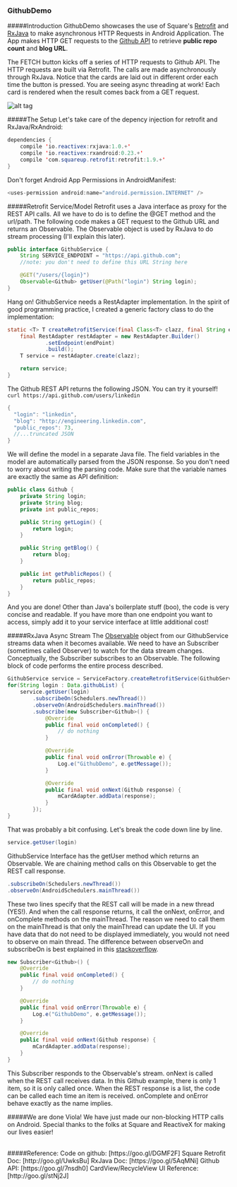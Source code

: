 ### GithubDemo

#####Introduction
GithubDemo showcases the use of Square's [Retrofit](http://square.github.io/retrofit/) and [RxJava](https://github.com/ReactiveX/RxJava/wiki) to make asynchronous HTTP Requests in Android Application. The App makes HTTP GET requests to the [Github API](https://developer.github.com/guides/getting-started/#overview) to retrieve **public repo count** and **blog URL**.

The FETCH button kicks off a series of HTTP requests to Github API. The HTTP requests are built via Retrofit. The calls are made asynchronously through RxJava. Notice that the cards are laid out in different order each time the button is pressed. You are seeing async threading at work! Each card is rendered when the result comes back from a GET request.

![alt tag](http://randomdotnext.com/content/images/2015/05/demo-github-android.gif)



#####The Setup
Let's take care of the depency injection for retrofit and RxJava/RxAndroid:
```java
dependencies {
    compile 'io.reactivex:rxjava:1.0.+'
    compile 'io.reactivex:rxandroid:0.23.+'
    compile 'com.squareup.retrofit:retrofit:1.9.+'
}
```

Don't forget Android App Permissions in AndroidManifest:
```java
<uses-permission android:name="android.permission.INTERNET" />
```

#####Retrofit Service/Model
Retrofit uses a Java interface as proxy for the REST API calls. All we have to do is to define the @GET method and the url/path. The following code makes a GET request to the Github URL and returns an Observable. The Observable object is used by RxJava to do stream processing (I'll explain this later).
```java
public interface GithubService {
    String SERVICE_ENDPOINT = "https://api.github.com";
    //note: you don't need to define this URL String here

    @GET("/users/{login}")
    Observable<Github> getUser(@Path("login") String login);
}
```

Hang on! GithubService needs a RestAdapter implementation. In the spirit of good programming practice, I created a generic factory class to do the implementation:
```java
static <T> T createRetrofitService(final Class<T> clazz, final String endPoint) {
    final RestAdapter restAdapter = new RestAdapter.Builder()
            .setEndpoint(endPoint)
            .build();
    T service = restAdapter.create(clazz);

    return service;
}
```

The Github REST API returns the following JSON. You can try it yourself!
`curl https://api.github.com/users/linkedin`
```java
{
  "login": "linkedin",
  "blog": "http://engineering.linkedin.com",
  "public_repos": 73,
  //...truncated JSON
}
```
We will define the model in a separate Java file. The field variables in the model are automatically parsed from the JSON response. So you don't need to worry about writing the parsing code. Make sure that the variable names are exactly the same as API definition: 
```java
public class Github {
    private String login;
    private String blog;
    private int public_repos;

    public String getLogin() {
        return login;
    }

    public String getBlog() {
        return blog;
    }

    public int getPublicRepos() {
        return public_repos;
    }
}
```
And you are done! Other than Java's boilerplate stuff (boo), the code is very concise and readable. If you have more than one endpoint you want to access, simply add it to your service interface at little additional cost!



#####RxJava Async Stream
The [Observable](http://reactivex.io/documentation/observable.html) object from our GithubService streams data when it becomes available. We need to have an Subscriber (sometimes called Observer) to watch for the data stream changes. Conceptually, the Subscriber subscribes to an Observable. The following block of code performs the entire process described.

```java
GithubService service = ServiceFactory.createRetrofitService(GithubService.class, GithubService.SERVICE_ENDPOINT);
for(String login : Data.githubList) {
    service.getUser(login)
        .subscribeOn(Schedulers.newThread())
        .observeOn(AndroidSchedulers.mainThread())
        .subscribe(new Subscriber<Github>() {
            @Override
            public final void onCompleted() {
                // do nothing
            }

            @Override
            public final void onError(Throwable e) {
                Log.e("GithubDemo", e.getMessage());
            }

            @Override
            public final void onNext(Github response) {
                mCardAdapter.addData(response);
            }
        });
}
```
That was probably a bit confusing. Let's break the code down line by line.
```java
service.getUser(login)
```
GithubService Interface has the getUser method which returns an Observable. We are chaining method calls on this Observable to get the REST call response.
```java
.subscribeOn(Schedulers.newThread())
.observeOn(AndroidSchedulers.mainThread())
```
These two lines specify that the REST call will be made in a new thread (YES!). And when the call response returns, it call the onNext, onError, and onComplete methods on the mainThread. The reason we need to call them on the mainThread is that only the mainThread can update the UI. If you have data that do not need to be displayed immediately, you would not need to observe on main thread. The difference between observeOn and subscribeOn is best explained in this [stackoverflow](http://stackoverflow.com/questions/20451939/observeon-and-subscribeon-where-the-work-is-being-done).

```java
new Subscriber<Github>() {
    @Override
    public final void onCompleted() {
        // do nothing
    }

    @Override
    public final void onError(Throwable e) {
        Log.e("GithubDemo", e.getMessage());
    }

    @Override
    public final void onNext(Github response) {
        mCardAdapter.addData(response);
    }
}
```
This Subscriber responds to the Observable's stream. onNext is called when the REST call receives data. In this Github example, there is only 1 item, so it is only called once. When the REST response is a list, the code can be called each time an item is received. onComplete and onError behave exactly as the name implies.


#####We are done
Viola! We have just made our non-blocking HTTP calls on Android. Special thanks to the folks at Square and ReactiveX for making our lives easier!

<br>
#####Reference:
Code on github: [https://goo.gl/DGMF2F]
Square Retrofit Doc: [http://goo.gl/UwksBu]
RxJava Doc: [https://goo.gl/5AqMNi]
Github API: [https://goo.gl/7nsdh0]
CardView/RecycleView UI Reference: [http://goo.gl/stNj2J]
